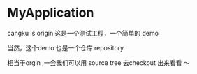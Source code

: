 # MyApplication
cangku is origin
这是一个测试工程，一个简单的 demo

当然，这个demo 也是一个仓库 repository

相当于orgin ,一会我们可以用 source tree 去checkout 出来看看 ～
